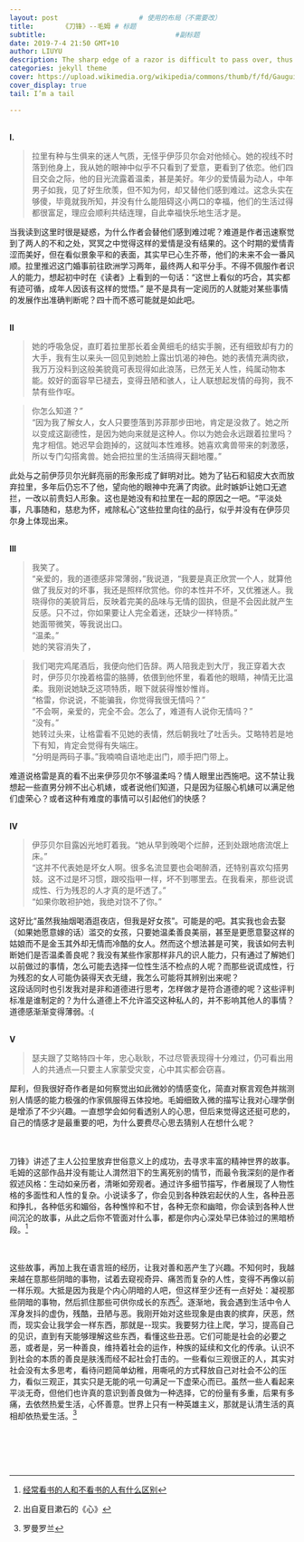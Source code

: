```yaml
---
layout: post   				    # 使用的布局（不需要改）
title:       《刀锋》--毛姆 # 标题 
subtitle:    							 #副标题
date: 2019-7-4 21:50 GMT+10
author: LIUYU
description: The sharp edge of a razor is difficult to pass over, thus the wise say the path to Salvation is hard.
categories: jekyll theme
cover: https://upload.wikimedia.org/wikipedia/commons/thumb/f/fd/Gauguin_portrait_1889.JPG/240px-Gauguin_portrait_1889.JPG
cover_display: true
tail: I’m a tail

---
```




<br>**I.**
>拉里有种与生俱来的迷人气质，无怪乎伊莎贝尔会对他倾心。她的视线不时落到他身上，我从她的眼神中似乎不只看到了爱意，更看到了依恋。他们四目交会之际，他的目光流露着温柔，甚是美好。年少的爱情最为动人，中年男子如我，见了好生欣羡，但不知为何，却又替他们感到难过。这念头实在够傻，毕竟就我所知，并没有什么能阻碍这小两口的幸福，他们的生活过得都很富足，理应会顺利共结连理，自此幸福快乐地生活才是。

当我读到这里时很是疑惑，为什么作者会替他们感到难过呢？难道是作者迅速察觉到了两人的不和之处，冥冥之中觉得这样的爱情是没有结果的。这个时期的爱情青涩而美好，但在看似景象平和的表面，其实早已心生芥蒂，他们的未来不会一番风顺。拉里推迟这门婚事前往欧洲学习两年，最终两人和平分手。不得不佩服作者识人的能力，想起初中时在《读者》上看到的一句话：“这世上看似的巧合，其实都有迹可循，成年人因该有这样的觉悟。” 是不是具有一定阅历的人就能对某些事情的发展作出准确判断呢？四十而不惑可能就是如此吧。


<br>**II**

>她的呼吸急促，直盯着拉里那长着金黄细毛的结实手腕，还有细致却有力的大手，我有生以来头一回见到她脸上露出饥渴的神色。她的表情充满肉欲，我万万没料到这般美貌竟可表现得如此浪荡，已然无关人性，纯属动物本能。姣好的面容早已褪去，变得丑陋和骇人，让人联想起发情的母狗，我不禁有些作呕。

>你怎么知道？”
<br>“因为我了解女人，女人只要堕落到苏菲那步田地，肯定是没救了。她之所以变成这副德性，是因为她向来就是这种人。你以为她会永远跟着拉里吗？鬼才相信。她迟早会跑掉的，这就叫本性难移。她喜欢禽兽带来的刺激感，所以专门勾搭禽兽。她会把拉里的生活搞得天翻地覆。”




此处与之前伊莎贝尔光鲜亮丽的形象形成了鲜明对比。她为了钻石和貂皮大衣而放弃拉里，多年后仍忘不了他，望向他的眼神中充满了肉欲。此时嫉妒让她口无遮拦，一改以前贵妇人形象。这也是她没有和拉里在一起的原因之一吧。“平淡处事，凡事随和，慈悲为怀，戒除私心”这些拉里向往的品行，似乎并没有在伊莎贝尔身上体现出来。

<br>**III**
>我笑了。
<br>“亲爱的，我的道德感非常薄弱，”我说道，“我要是真正欣赏一个人，就算他做了我反对的坏事，我还是照样欣赏他。你的本性并不坏，又优雅迷人。我晓得你的美貌背后，反映着完美的品味与无情的固执，但是不会因此就产生反感。只不过，你如果要让人完全着迷，还缺少一样特质。”
<br>她面带微笑，等我说出口。
<br>“温柔。”
<br>她的笑容消失了，


>我们喝完鸡尾酒后，我便向他们告辞。两人陪我走到大厅，我正穿着大衣时，伊莎贝尔挽着格雷的胳膊，依偎到他怀里，看着他的眼睛，神情无比温柔。我刚说她缺乏这项特质，眼下就装得惟妙惟肖。
<br>“格雷，你说说，不能骗我，你觉得我很无情吗？”
<br>“不会啊，亲爱的，完全不会。怎么了，难道有人说你无情吗？”
<br>“没有。”
<br>她转过头来，让格雷看不见她的表情，然后朝我吐了吐舌头。艾略特若是地下有知，肯定会觉得有失端庄。
<br>“分明是两码子事。”我喃喃自语地走出门，顺手把门带上。

难道说格雷是真的看不出来伊莎贝尔不够温柔吗？情人眼里出西施吧。这不禁让我想起一些直男分辨不出心机婊，或者说他们知道，只是因为征服心机婊可以满足他们虚荣心？或者这种有难度的事情可以引起他们的快感？


<br>**IV**
>伊莎贝尔目露凶光地盯着我。“她从早到晚喝个烂醉，还到处跟地痞流氓上床。”
<br>“这并不代表她是坏女人啊。很多名流显要也会喝醉酒，还特别喜欢勾搭男妓。这不过是坏习惯，跟咬指甲一样，坏不到哪里去。在我看来，那些说谎成性、行为残忍的人才真的是坏透了。”
<br>“如果你敢袒护她，我绝对饶不了你。”

这好比“虽然我抽烟喝酒逛夜店，但我是好女孩”。可能是的吧。其实我也会去娶（如果她愿意嫁的话）滥交的女孩，只要她温柔善良美丽，甚至是更愿意娶这样的姑娘而不是金玉其外却无情而冷酷的女人。然而这个想法甚是可笑，我该如何去判断她们是否温柔善良呢？我没有某些作家那样非凡的识人能力，只有通过了解她们以前做过的事情，怎么可能去选择一位性生活不检点的人呢？而那些说谎成性，行为残忍的女人可能伪装得天衣无缝，我怎么可能将其辨别出来呢？
<br>这段话同时也引发我对是非和道德进行思考，怎样做才是符合道德的呢？这些评判标准是谁制定的？为什么道德上不允许滥交这种私人的，并不影响其他人的事情？道德感渐渐变得薄弱。:(




<br>**V**
>瑟夫跟了艾略特四十年，忠心耿耿，不过尽管表现得十分难过，仍可看出用人的共通点—只要主人家蒙受灾变，心中其实都会窃喜。

犀利，但我很好奇作者是如何察觉出如此微妙的情感变化，简直对察言观色并揣测别人情感的能力极强的作家佩服得五体投地。毛姆细致入微的描写让我对心理学倒是增添了不少兴趣。一直想学会如何看透别人的心思，但后来觉得这还挺可悲的，自己的情感才是最重要的吧，为什么要费尽心思去猜别人在想什么呢？

<br><br>
刀锋》讲述了主人公拉里放弃世俗意义上的成功，去寻求丰富的精神世界的故事。毛姆的这部作品并没有能让人潸然泪下的生离死别的情节，而最令我深刻的是作者叙述风格：生动如亲历者，清晰如旁观者。通过许多细节描写，作者展现了人物性格的多面性和人性的复杂。⼩说读多了，你会⻅到各种跌宕起伏的⼈⽣，各种丑恶和挣扎，各种低劣和媚俗，各种憔悴和不⽢，各种⽆奈和幽暗，你会读到各种⼈世间沉沦的故事，从此之后你不管⾯对什么事，都是你内⼼深处早已体验过的⿊暗桥段。[^1]


<br><br>
这些故事，再加上我在语言班的经历，让我对善和恶产生了兴趣。不知何时，我越来越在意那些阴暗的事物，试着去窥视奇异、痛苦而复杂的人性，变得不再像以前一样乐观。大抵是因为我是个内心阴暗的人吧，但这样至少还有一点好处：凝视那些阴暗的事物，然后抓住那些可供你成长的东西[^2]。逐渐地，我会遇到生活中令人浑身发抖的虚伪，残酷，丑陋与恶。我刚开始对这些现象是由衷的摈弃，厌恶，然而，现实会让我学会一样东西，那就是--现实。我要努力往上爬，学习，提高自己的见识，直到有天能够理解这些东西，看懂这些丑恶。它们可能是社会的必要之恶，或者是，另一种善良，维持着社会的运作，种族的延续和文化的传承。认识不到社会的本质的善良是肤浅而经不起社会打击的。一些看似三观很正的人，其实对社会没有太多思考，看待问题简单幼稚，用嘶吼的方式释放自己对社会不公的压力，看似三观正，其实只是无能的吼一句满足一下虚荣心而已。虽然一些人看起来平淡无奇，但他们也许真的意识到善良做为一种选择，它的份量有多重，后果有多痛，去依然热爱生活，心怀善意。世界上只有一种英雄主义，那就是认清生活的真相却依热爱生活。[^3]











<br><br><br><br>


[^1]:[经常看书的人和不看书的人有什么区别](https://www.zhihu.com/question/64501030/answer/398367719)

[^2]:出自夏目漱石的《心》



[^3]:罗曼罗兰








